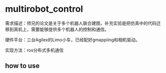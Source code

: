 # multirobot_control

需求描述：师兄的论文是关于多个机器人联合建图，补充实验是把仿真中的代码迁移到真机上，需要能够提供多个机器人的控制和通信。

硬件平台：三台Agilex的Limo小车，已经配好gmappiing和相机驱动。

实现方法：ros分布式多机通信

## how to use



